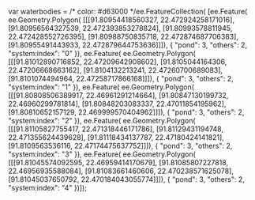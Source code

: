 var waterbodies = /* color: #d63000 */ee.FeatureCollection(
        [ee.Feature(
            ee.Geometry.Polygon(
                [[[91.80954418560327, 22.472924258171016],
                  [91.80956564327539, 22.472393853278824],
                  [91.80993578811945, 22.472428552726395],
                  [91.80988750835718, 22.472874687706383],
                  [91.80955491443933, 22.472879644753636]]]),
            {
              "pond": 3,
              "others": 2,
              "system:index": "0"
            }),
        ee.Feature(
            ee.Geometry.Polygon(
                [[[91.81012890716852, 22.47209642908602],
                  [91.8105044164306, 22.47206668663162],
                  [91.8104132213241, 22.47260700689083],
                  [91.8101074494964, 22.47258717866168]]]),
            {
              "pond": 3,
              "others": 2,
              "system:index": "1"
            }),
        ee.Feature(
            ee.Geometry.Polygon(
                [[[91.80808506389917, 22.46961291214664],
                  [91.80847130199732, 22.46960299781814],
                  [91.80848203083337, 22.47011854195962],
                  [91.80810652157129, 22.469999570404962]]]),
            {
              "pond": 3,
              "others": 2,
              "system:index": "2"
            }),
        ee.Feature(
            ee.Geometry.Polygon(
                [[[91.81105827755417, 22.471318446171786],
                  [91.81129431194748, 22.471355624439628],
                  [91.81118434137787, 22.47180424141821],
                  [91.8109563536116, 22.47174475637752]]]),
            {
              "pond": 3,
              "others": 2,
              "system:index": "3"
            }),
        ee.Feature(
            ee.Geometry.Polygon(
                [[[91.81045574092595, 22.46959414170679],
                  [91.81085807227818, 22.46956935588084],
                  [91.81083661460606, 22.470238571625078],
                  [91.81045037650792, 22.470184043055774]]]),
            {
              "pond": 3,
              "others": 2,
              "system:index": "4"
            })]);
